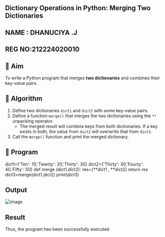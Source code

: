 ## Dictionary Operations in Python: Merging Two Dictionaries
NAME : DHANUCIYA .J 
---
REG NO:212224020010
---
## 🎯 Aim
To write a Python program that merges **two dictionaries** and combines their key-value pairs.

## 🧠 Algorithm
1. Define two dictionaries `dict1` and `dict2` with some key-value pairs.
2. Define a function `merge()` that merges the two dictionaries using the `**` unpacking operator.
   - The merged result will combine keys from both dictionaries. If a key exists in both, the value from `dict2` will overwrite that from `dict1`.
3. Call the `merge()` function and print the merged dictionary.

## 🧾 Program
dict1={'Ten': 10,'Twenty': 20,'Thirty': 30}
dict2={'Thirty': 30,'Fourty': 40,'Fifty': 50}
def merge (dict1,dict2):
    res={**dict1 , **dict2} 
    return res
dict3=merge(dict1,dict2) 
print(dict3)
## Output
![image](https://github.com/user-attachments/assets/5dca0bb0-d0ac-4403-af19-504ade6be43b)

## Result
Thus, the program has been successfully executed
